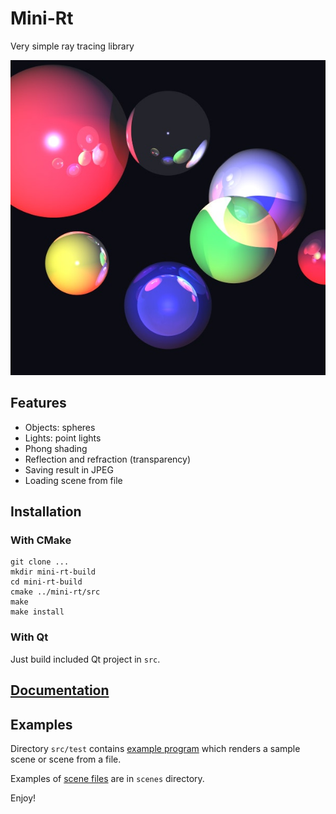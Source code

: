 # Mini-Rt
Very simple ray tracing library

![raytracing result](doc/raytracing.jpg)

## Features

- Objects: spheres
- Lights: point lights
- Phong shading
- Reflection and refraction (transparency)
- Saving result in JPEG
- Loading scene from file

## Installation

### With CMake

```
git clone ...
mkdir mini-rt-build
cd mini-rt-build
cmake ../mini-rt/src
make 
make install
```

### With Qt

Just build included Qt project in `src`.

## [Documentation](doc/Manual.md)

## Examples

Directory `src/test` contains [example program](src/test/minirt_test.cpp) which renders a sample scene or scene from a file.

Examples of [scene files](doc/Script.md) are in `scenes` directory.

Enjoy!
